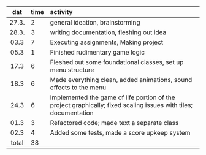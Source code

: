 | dat | time | activity  |
| :----:|:-----| :-----|
| 27.3. | 2    | general ideation, brainstorming |
| 28.3. | 3    | writing documentation, fleshing out idea|
| 03.3 | 7 | Executing assignments, Making project |
|05.3| 1 | Finished rudimentary game logic|
|17.3| 6 | Fleshed out some foundational classes, set up menu structure |
|18.3| 6 | Made everything clean, added animations, sound effects to the menu |
|24.3| 6 | Implemented the game of life portion of the project graphically; fixed scaling issues with tiles; documentation |
|01.3| 3 | Refactored code; made text a separate class |
|02.3| 4 | Added some tests, made a score upkeep system|
|total|38||
